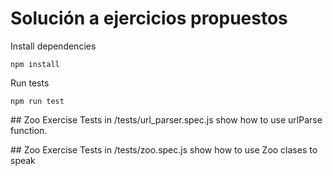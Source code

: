 # Solución a ejercicios propuestos

Install dependencies

````
npm install
````

Run tests

````
npm run test
````

## Zoo Exercise
Tests in /tests/url_parser.spec.js show how to use urlParse function.

## Zoo Exercise
Tests in /tests/zoo.spec.js show how to use Zoo clases to speak